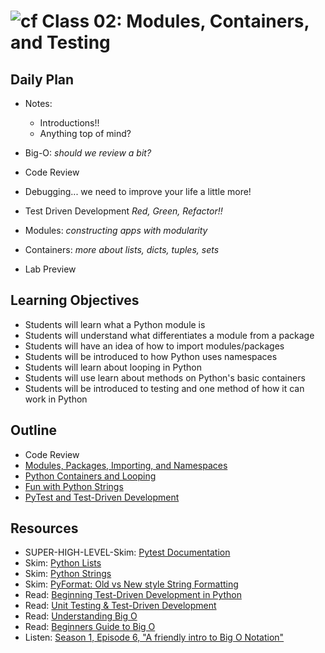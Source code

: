 # ![cf](http://i.imgur.com/7v5ASc8.png) Class 02: Modules, Containers, and Testing

## Daily Plan
- Notes:
    - Introductions!!
    - Anything top of mind?

- Big-O: _should we review a bit?_
- Code Review
- Debugging... we need to improve your life a little more!
- Test Driven Development _Red, Green, Refactor!!_
- Modules: _constructing apps with modularity_
- Containers: _more about lists, dicts, tuples, sets_
- Lab Preview


## Learning Objectives

- Students will learn what a Python module is
- Students will understand what differentiates a module from a package
- Students will have an idea of how to import modules/packages
- Students will be introduced to how Python uses namespaces
- Students will learn about looping in Python
- Students will use learn about methods on Python's basic containers
- Students will be introduced to testing and one method of how it can work in Python

## Outline

- Code Review
- [Modules, Packages, Importing, and Namespaces]
- [Python Containers and Looping]
- [Fun with Python Strings]
- [PyTest and Test-Driven Development]

<!-- links -->
[Modules, Packages, Importing, and Namespaces]: ../02-modules-containers-testing/notes/modules.md
[Python Containers and Looping]: ../02-modules-containers-testing/notes/containers.md
[Fun with Python Strings]: ../02-modules-containers-testing/notes/strings.md
[PyTest and Test-Driven Development]: ../02-modules-containers-testing/notes/pytest_tdd.md

## Resources

- SUPER-HIGH-LEVEL-Skim: [Pytest Documentation](https://docs.pytest.org/en/latest/)
- Skim: [Python Lists](https://developers.google.com/edu/python/lists)
- Skim: [Python Strings](https://developers.google.com/edu/python/strings)
- Skim: [PyFormat: Old vs New style String Formatting](https://pyformat.info/)
- Read: [Beginning Test-Driven Development in Python](https://code.tutsplus.com/tutorials/beginning-test-driven-development-in-python--net-30137)
- Read: [Unit Testing & Test-Driven Development](http://python-3-patterns-idioms-test.readthedocs.io/en/latest/UnitTesting.html)
- Read: [Understanding Big O](http://computationaltales.blogspot.com/2011/04/understanding-big-o-notation-and.html)
- Read: [Beginners Guide to Big O](https://rob-bell.net/2009/06/a-beginners-guide-to-big-o-notation/)
- Listen: [Season 1, Episode 6, "A friendly intro to Big O Notation" ](https://www.codenewbie.org/basecs)
